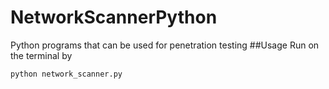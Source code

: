 # NetworkScannerPython
Python programs that can be used for penetration testing
##Usage
Run on the terminal by 
~~~bash
python network_scanner.py
~~~
